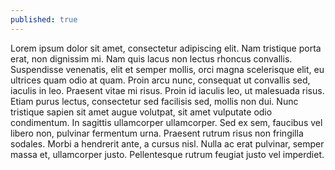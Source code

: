 ```yaml
---
published: true
---
```

Lorem ipsum dolor sit amet, consectetur adipiscing elit. Nam tristique porta erat, non dignissim mi. Nam quis lacus non lectus rhoncus convallis. Suspendisse venenatis, elit et semper mollis, orci magna scelerisque elit, eu ultrices quam odio at quam. Proin arcu nunc, consequat ut convallis sed, iaculis in leo. Praesent vitae mi risus. Proin id iaculis leo, ut malesuada risus. Etiam purus lectus, consectetur sed facilisis sed, mollis non dui. Nunc tristique sapien sit amet augue volutpat, sit amet vulputate odio condimentum. In sagittis ullamcorper ullamcorper. Sed ex sem, faucibus vel libero non, pulvinar fermentum urna. Praesent rutrum risus non fringilla sodales. Morbi a hendrerit ante, a cursus nisl. Nulla ac erat pulvinar, semper massa et, ullamcorper justo. Pellentesque rutrum feugiat justo vel imperdiet.
